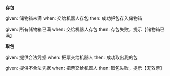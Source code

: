 **存包**

given: 储物箱未满 when: 交给机器人存包 then: 成功把包存入储物箱

given: 所有储物箱已满 when: 交给机器人存包 then: 存包失败，提示【储物箱已满】

**取包**

given: 提供合法凭据 when: 把票交给机器人 then: 成功取出我的包

given: 提供不合法凭据 when: 把票交给机器人 then: 取包失败，提示【无效票】